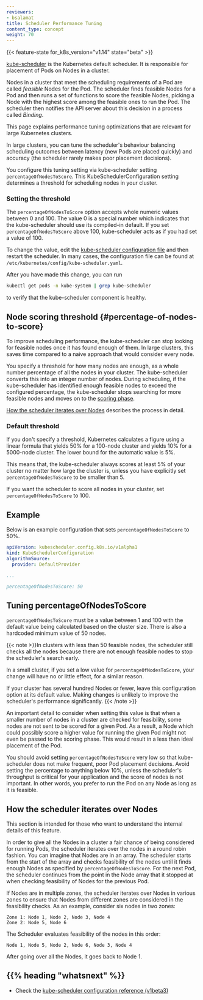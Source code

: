 ```yaml
---
reviewers:
- bsalamat
title: Scheduler Performance Tuning
content_type: concept
weight: 70
---
```


<!-- overview -->

{{< feature-state for_k8s_version="v1.14" state="beta" >}}

[kube-scheduler](/docs/concepts/scheduling-eviction/kube-scheduler/#kube-scheduler)
is the Kubernetes default scheduler. It is responsible for placement of Pods
on Nodes in a cluster.

Nodes in a cluster that meet the scheduling requirements of a Pod are
called _feasible_ Nodes for the Pod. The scheduler finds feasible Nodes
for a Pod and then runs a set of functions to score the feasible Nodes,
picking a Node with the highest score among the feasible ones to run
the Pod. The scheduler then notifies the API server about this decision
in a process called _Binding_.

This page explains performance tuning optimizations that are relevant for
large Kubernetes clusters.

<!-- body -->

In large clusters, you can tune the scheduler's behaviour balancing
scheduling outcomes between latency (new Pods are placed quickly) and
accuracy (the scheduler rarely makes poor placement decisions).

You configure this tuning setting via kube-scheduler setting
`percentageOfNodesToScore`. This KubeSchedulerConfiguration setting determines
a threshold for scheduling nodes in your cluster.

### Setting the threshold

The `percentageOfNodesToScore` option accepts whole numeric values between 0
and 100. The value 0 is a special number which indicates that the kube-scheduler
should use its compiled-in default.
If you set `percentageOfNodesToScore` above 100, kube-scheduler acts as if you
had set a value of 100.

To change the value, edit the
[kube-scheduler configuration file](/docs/reference/config-api/kube-scheduler-config.v1beta3/)
and then restart the scheduler.
In many cases, the configuration file can be found at `/etc/kubernetes/config/kube-scheduler.yaml`.

After you have made this change, you can run

```bash
kubectl get pods -n kube-system | grep kube-scheduler
```

to verify that the kube-scheduler component is healthy.

## Node scoring threshold {#percentage-of-nodes-to-score}

To improve scheduling performance, the kube-scheduler can stop looking for
feasible nodes once it has found enough of them. In large clusters, this saves
time compared to a naive approach that would consider every node.

You specify a threshold for how many nodes are enough, as a whole number percentage
of all the nodes in your cluster. The kube-scheduler converts this into an
integer number of nodes. During scheduling, if the kube-scheduler has identified
enough feasible nodes to exceed the configured percentage, the kube-scheduler
stops searching for more feasible nodes and moves on to the
[scoring phase](/docs/concepts/scheduling-eviction/kube-scheduler/#kube-scheduler-implementation).

[How the scheduler iterates over Nodes](#how-the-scheduler-iterates-over-nodes)
describes the process in detail.

### Default threshold

If you don't specify a threshold, Kubernetes calculates a figure using a
linear formula that yields 50% for a 100-node cluster and yields 10%
for a 5000-node cluster. The lower bound for the automatic value is 5%.

This means that, the kube-scheduler always scores at least 5% of your cluster no
matter how large the cluster is, unless you have explicitly set
`percentageOfNodesToScore` to be smaller than 5.

If you want the scheduler to score all nodes in your cluster, set
`percentageOfNodesToScore` to 100.

## Example

Below is an example configuration that sets `percentageOfNodesToScore` to 50%.

```yaml
apiVersion: kubescheduler.config.k8s.io/v1alpha1
kind: KubeSchedulerConfiguration
algorithmSource:
  provider: DefaultProvider

...

percentageOfNodesToScore: 50
```

## Tuning percentageOfNodesToScore

`percentageOfNodesToScore` must be a value between 1 and 100 with the default
value being calculated based on the cluster size. There is also a hardcoded
minimum value of 50 nodes.

{{< note >}}In clusters with less than 50 feasible nodes, the scheduler still
checks all the nodes because there are not enough feasible nodes to stop
the scheduler's search early.

In a small cluster, if you set a low value for `percentageOfNodesToScore`, your
change will have no or little effect, for a similar reason.

If your cluster has several hundred Nodes or fewer, leave this configuration option
at its default value. Making changes is unlikely to improve the
scheduler's performance significantly.
{{< /note >}}

An important detail to consider when setting this value is that when a smaller
number of nodes in a cluster are checked for feasibility, some nodes are not
sent to be scored for a given Pod. As a result, a Node which could possibly
score a higher value for running the given Pod might not even be passed to the
scoring phase. This would result in a less than ideal placement of the Pod.

You should avoid setting `percentageOfNodesToScore` very low so that kube-scheduler
does not make frequent, poor Pod placement decisions. Avoid setting the
percentage to anything below 10%, unless the scheduler's throughput is critical
for your application and the score of nodes is not important. In other words, you
prefer to run the Pod on any Node as long as it is feasible.

## How the scheduler iterates over Nodes

This section is intended for those who want to understand the internal details
of this feature.

In order to give all the Nodes in a cluster a fair chance of being considered
for running Pods, the scheduler iterates over the nodes in a round robin
fashion. You can imagine that Nodes are in an array. The scheduler starts from
the start of the array and checks feasibility of the nodes until it finds enough
Nodes as specified by `percentageOfNodesToScore`. For the next Pod, the
scheduler continues from the point in the Node array that it stopped at when
checking feasibility of Nodes for the previous Pod.

If Nodes are in multiple zones, the scheduler iterates over Nodes in various
zones to ensure that Nodes from different zones are considered in the
feasibility checks. As an example, consider six nodes in two zones:

```
Zone 1: Node 1, Node 2, Node 3, Node 4
Zone 2: Node 5, Node 6
```

The Scheduler evaluates feasibility of the nodes in this order:

```
Node 1, Node 5, Node 2, Node 6, Node 3, Node 4
```

After going over all the Nodes, it goes back to Node 1.

## {{% heading "whatsnext" %}}

* Check the [kube-scheduler configuration reference (v1beta3)](/docs/reference/config-api/kube-scheduler-config.v1beta3/)

